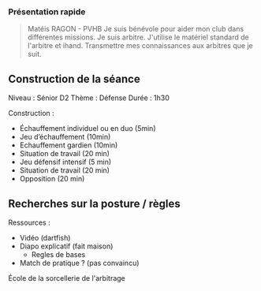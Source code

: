 ### Présentation rapide
>Matéis RAGON - PVHB
>Je suis bénévole pour aider mon club dans différentes missions.
>Je suis arbitre.
>J'utilise le matériel standard de l'arbitre et ihand.
>Transmettre mes connaissances aux arbitres que je suit.


## Construction de la séance

Niveau : Sénior D2
Thème : Défense
Durée : 1h30

Construction :
- Échauffement individuel ou en duo (5min)
- Jeu d’échauffement (10min)
- Echauffement gardien (10min)
- Situation de travail (20 min)
- Jeu défensif intensif (5 min)
- Situation de travail (20 min)
- Opposition (20 min)

## Recherches sur la posture / règles
Ressources : 
- Vidéo (dartfish)
- Diapo explicatif (fait maison)
	- Regles de bases
- Match de pratique ? (pas convaincu)

École de la sorcellerie de l'arbitrage